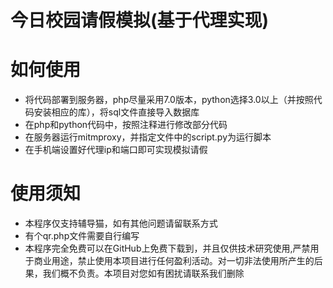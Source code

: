 # 今日校园请假模拟(基于代理实现)

# 如何使用
- 将代码部署到服务器，php尽量采用7.0版本，python选择3.0以上（并按照代码安装相应的库），将sql文件直接导入数据库
- 在php和python代码中，按照注释进行修改部分代码
- 在服务器运行mitmproxy，并指定文件中的script.py为运行脚本
- 在手机端设置好代理ip和端口即可实现模拟请假


# 使用须知
- 本程序仅支持辅导猫，如有其他问题请留联系方式
- 有个qr.php文件需要自行编写
- 本程序完全免费可以在GitHub上免费下载到，并且仅供技术研究使用,严禁用于商业用途，禁止使用本项目进行任何盈利活动。对一切非法使用所产生的后果，我们概不负责。本项目对您如有困扰请联系我们删除
